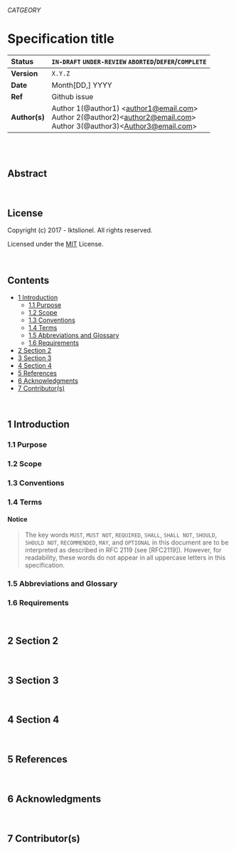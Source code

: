 ###### CATGEORY
# Specification title

<!-- SPEC -->

| Status        | `IN-DRAFT` `UNDER-REVIEW` `ABORTED`/`DEFER`/`COMPLETE`   |
:-------------- |:---------------------------------------------------- |
| **Version**   | `X.Y.Z`|
| **Date**   | Month[DD,] YYYY|
| **Ref**   | Github issue  |
| **Author(s)** | Author 1(@author1) &lt;author1@email.com&gt; <br> Author 2(@author2)&lt;author2@email.com&gt; <br> Author 3(@author3)&lt;Author3@email.com&gt; <br> |

<br>
<br>

## Abstract

<br>

## License

Copyright (c) 2017 - lktslionel. All rights reserved.

Licensed under the [MIT](LICENSE) License.


<br>

## Contents


<!-- TOC -->
* [1 Introduction](#1)
  * [1.1 Purpose](#1.1)
  * [1.2 Scope](#1.2)
  * [1.3 Conventions](#1.3)
  * [1.4 Terms](#1.4)
  * [1.5 Abbreviations and Glossary](#1.5)
  * [1.6 Requirements](#1.6)
* [2 Section 2](#2)
* [3 Section 3](#3)
* [4 Section 4](#4)
* [5 References](#5)
* [6 Acknowledgments](#6)
* [7 Contributor(s)](#7)

<!-- /TOC -->


<br>

## <a name="1"/> 1 Introduction
### <a name="1.1"/> 1.1 Purpose
### <a name="1.2"/> 1.2 Scope
### <a name="1.3"/> 1.3 Conventions
### <a name="1.4"/> 1.4 Terms

#### Notice

> The key words `MUST`, `MUST NOT`, `REQUIRED`, `SHALL`, `SHALL NOT`, `SHOULD`, `SHOULD NOT`, `RECOMMENDED`, `MAY`, and `OPTIONAL` in this document are to be interpreted as described in RFC 2119 (see [RFC2119]). However, for readability, these words do not appear in all uppercase letters in this specification.

### <a name="1.5"/> 1.5 Abbreviations and Glossary
### <a name="1.6"/> 1.6 Requirements

<br>

## <a name="2"/>2 Section 2

<br>

## <a name="3"/>3 Section 3

<br>

## <a name="4"/>4 Section 4

<br>

## <a name="5"/>5 References

<br>

## <a name="6"/>6 Acknowledgments

<br>

## <a name="7"/>7 Contributor(s)




<br>



<!-- /SPEC -->
